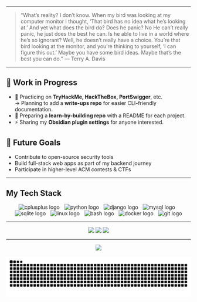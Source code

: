 
---
>“What’s reality? I don’t know. When my bird was looking at my computer monitor I thought,
>‘That bird has no idea what he’s looking at.’ And yet what does the bird do? Does he panic? No
>He can’t really panic, he just does the best he can. Is he able to live in a world where he’s so ignorant? Well, he doesn’t really have a choice.
>You’re that bird looking at the monitor, and you’re thinking to yourself, ‘I can figure this out.’
>Maybe you have some bird ideas. Maybe that’s the best you can do.”
― Terry A. Davis

---

## 🔨 Work in Progress
- 🔐 Practicing on **TryHackMe, HackTheBox, PortSwigger**, etc.  
  → Planning to add a **write-ups repo** for easier CLI-friendly documentation.  
- 📂 Preparing a **learn-by-building repo** with a README for each project.  
- ⚡ Sharing my **Obsidian plugin settings** for anyone interested.  

## 🎯 Future Goals
- Contribute to open-source security tools  
- Build full-stack web apps as part of my backend journey  
- Participate in higher-level ACM contests & CTFs

---

## My Tech Stack
<div align="center">
  <img src="https://cdn.simpleicons.org/c++/00599C" height="50" alt="cplusplus logo"  />
  <img width="5" />
  <img src="https://cdn.jsdelivr.net/gh/devicons/devicon/icons/python/python-original.svg" height="50" alt="python logo"  />
  <img width="5" />
  <img src="https://skillicons.dev/icons?i=django" height="50" alt="django logo"  />
  <img width="5" />
  <img src="https://cdn.jsdelivr.net/gh/devicons/devicon/icons/mysql/mysql-original.svg" height="50" alt="mysql logo"  />
  <img width="5" />
  <img src="https://cdn.simpleicons.org/sqlite/003B57" height="50" alt="sqlite logo"  />
  <img width="5" />
  <img src="https://cdn.jsdelivr.net/gh/devicons/devicon/icons/linux/linux-original.svg" height="50" alt="linux logo"  />
  <img width="5" />
  <img src="https://skillicons.dev/icons?i=bash" height="50" alt="bash logo"  />
  <img width="5" />
  <img src="https://cdn.simpleicons.org/docker/2496ED" height="50" alt="docker logo"  />
  <img width="5" />
  <img src="https://cdn.simpleicons.org/git/F05032" height="50" alt="git logo"  />
</div>

---

<div align="center">
  <img src="https://github-readme-stats.vercel.app/api?username=1Mohamed-Ramy1&show_icons=true&theme=merko" height="150" />
  <img src="https://github-readme-stats.vercel.app/api/top-langs?username=1Mohamed-Ramy1&layout=compact&theme=merko" height="150" />
  <img src="https://streak-stats.demolab.com?user=1Mohamed-Ramy1&theme=merko" height="150" />
</div>

---

<div align="center">
  <img src="https://visitor-badge.laobi.icu/badge?page_id=1Mohamed-Ramy1.1Mohamed-Ramy1"&left_color=darkviolet&right_color=limegreen&left_text=Views"  />
</div>

![snake gif](https://github.com/1Mohamed-Ramy1/1Mohamed-Ramy1/blob/output/github-contribution-grid-snake-dark.svg)
